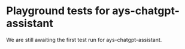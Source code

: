 # Playground tests for ays-chatgpt-assistant
We are still awaiting the first test run for ays-chatgpt-assistant.
